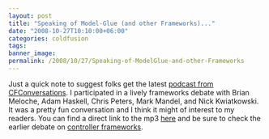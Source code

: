 ```yaml
---
layout: post
title: "Speaking of Model-Glue (and other Frameworks)..."
date: "2008-10-27T10:10:00+06:00"
categories: coldfusion 
tags: 
banner_image: 
permalink: /2008/10/27/Speaking-of-ModelGlue-and-other-Frameworks
---
```


Just a quick note to suggest folks get the latest <a href="http://www.cfconversations.com/">podcast from CFConversations</a>. I participated in a lively frameworks debate with Brian Meloche, Adam Haskell, Chris Peters, Mark Mandel, and Nick Kwiatkowski. It was a pretty fun conversation and I think it might of interest to my readers. You can find a direct link to the mp3 <a href="http://www.cfconversations.com/enclosures/CFConversations020%2Emp3">here</a> and be sure to check the earlier debate on <a href="http://www.cfconversations.com/index.cfm/2008/10/19/CFConversations-19-Roundtable-6-Controller-based-Frameworks-Part-1">controller frameworks</a>.